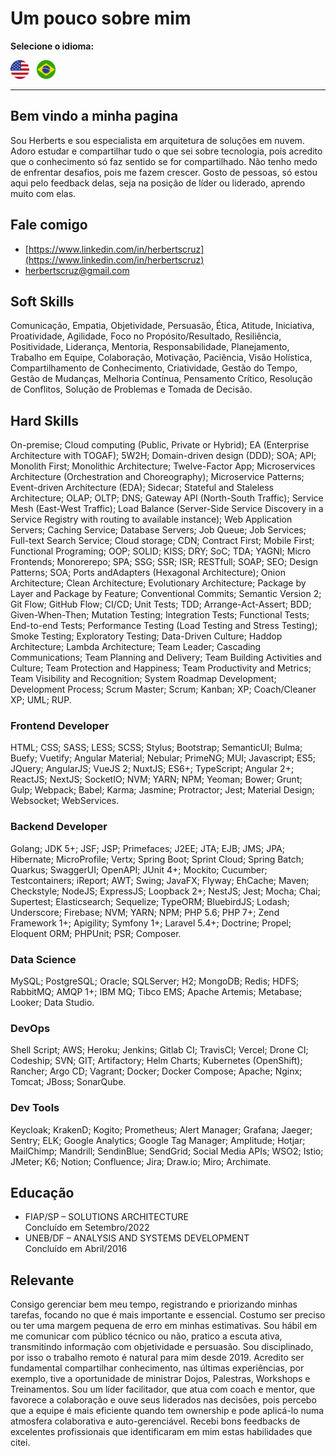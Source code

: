 # Um pouco sobre mim

**Selecione o idioma:**

[<img src="en.png" width="30" alt="English"/>](README.md)&nbsp;&nbsp;
[<img src="ptBR.png" width="30" alt="Portuguese"/>](README_ptBR.md)

---

## Bem vindo a minha pagina

Sou Herberts e sou especialista em arquitetura de soluções em nuvem. Adoro estudar e compartilhar tudo o que sei sobre tecnologia, pois acredito que o conhecimento só faz sentido se for compartilhado. Não tenho medo de enfrentar desafios, pois me fazem crescer. Gosto de pessoas, só estou aqui pelo feedback delas, seja na posição de líder ou liderado, aprendo muito com elas.

## Fale comigo

- [https://www.linkedin.com/in/herbertscruz](https://www.linkedin.com/in/herbertscruz)
- [herbertscruz@gmail.com](mailto:herbertscruz@gmail.com)

## Soft Skills

Comunicação, Empatia, Objetividade, Persuasão, Ética, Atitude, Iniciativa, Proatividade, Agilidade, Foco no Propósito/Resultado, Resiliência, Positividade, Liderança, Mentoria, Responsabilidade, Planejamento, Trabalho em Equipe, Colaboração, Motivação, Paciência, Visão Holística, Compartilhamento de Conhecimento, Criatividade, Gestão do Tempo, Gestão de Mudanças, Melhoria Contínua, Pensamento Crítico, Resolução de Conflitos, Solução de Problemas e Tomada de Decisão.

## Hard Skills

On-premise; Cloud computing (Public, Private or Hybrid); EA (Enterprise Architecture with TOGAF); 5W2H; Domain-driven design (DDD); SOA; API; Monolith First; Monolithic Architecture; Twelve-Factor App; Microservices Architecture (Orchestration and Choreography); Microservice Patterns; Event-driven Architecture (EDA); Sidecar; Stateful and Staleless Architecture; OLAP; OLTP; DNS; Gateway API (North-South Traffic); Service Mesh (East-West Traffic); Load Balance (Server-Side Service Discovery in a Service Registry with routing to available instance); Web Application Servers; Caching Service; Database Servers; Job Queue; Job Services; Full-text Search Service; Cloud storage; CDN; Contract First; Mobile First; Functional Programing; OOP; SOLID; KISS; DRY; SoC; TDA; YAGNI; Micro Frontends; Monorerepo; SPA; SSG; SSR; ISR; RESTfull; SOAP; SEO; Design Patterns; SOA; Ports andAdapters (Hexagonal Architecture); Onion Architecture; Clean Architecture; Evolutionary Architecture; Package by Layer and Package by Feature; Conventional Commits; Semantic Version 2; Git Flow; GitHub Flow; CI/CD; Unit Tests; TDD; Arrange-Act-Assert; BDD; Given-When-Then; Mutation Testing; Integration Tests; Functional Tests; End-to-end Tests; Performance Testing (Load Testing and Stress Testing); Smoke Testing; Exploratory Testing; Data-Driven Culture; Haddop Architecture; Lambda Architecture; Team Leader; Cascading Communications; Team Planning and Delivery; Team Building Activities and Culture; Team Protection and Happiness; Team Productivity and Metrics; Team Visibility and Recognition; System Roadmap Development; Development Process; Scrum Master; Scrum; Kanban; XP; Coach/Cleaner XP; UML; RUP.

### Frontend Developer

HTML; CSS; SASS; LESS; SCSS; Stylus; Bootstrap; SemanticUI; Bulma; Buefy; Vuetify; Angular Material; Nebular; PrimeNG; MUI; Javascript; ES5; JQuery; AngularJS; VueJS 2; NuxtJS; ES6+; TypeScript; Angular 2+; ReactJS; NextJS; SocketIO; NVM; YARN; NPM; Yeoman; Bower; Grunt; Gulp; Webpack; Babel; Karma; Jasmine; Protractor; Jest; Material Design; Websocket; WebServices.

### Backend Developer

Golang; JDK 5+; JSF; JSP; Primefaces; J2EE; JTA; EJB; JMS; JPA; Hibernate; MicroProfile; Vertx; Spring Boot; Sprint Cloud; Spring Batch; Quarkus; SwaggerUI; OpenAPI; JUnit 4+; Mockito; Cucumber; Testcontainers; iReport; AWT; Swing; JavaFX; Flyway; EhCache; Maven; Checkstyle; NodeJS; ExpressJS; Loopback 2+; NestJS; Jest; Mocha; Chai; Supertest; Elasticsearch; Sequelize; TypeORM; BluebirdJS; Lodash; Underscore; Firebase; NVM; YARN; NPM; PHP 5.6; PHP 7+; Zend Framework 1+; Apigility; Symfony 1+; Laravel 5.4+; Doctrine; Propel; Eloquent ORM; PHPUnit; PSR; Composer.

### Data Science

MySQL; PostgreSQL; Oracle; SQLServer; H2; MongoDB; Redis; HDFS; RabbitMQ; AMQP 1+; IBM MQ; Tibco EMS; Apache Artemis; Metabase; Looker; Data Studio.

### DevOps

Shell Script; AWS; Heroku; Jenkins; Gitlab CI; TravisCI; Vercel; Drone CI; Codeship; SVN; GIT; Artifactory; Helm Charts; Kubernetes (OpenShift); Rancher; Argo CD; Vagrant; Docker; Docker Compose; Apache; Nginx; Tomcat; JBoss; SonarQube.

### Dev Tools

Keycloak; KrakenD; Kogito; Prometheus; Alert Manager; Grafana; Jaeger; Sentry; ELK; Google Analytics; Google Tag Manager; Amplitude; Hotjar; MailChimp; Mandrill; SendinBlue; SendGrid; Social Media APIs; WSO2; Istio; JMeter; K6; Notion; Confluence; Jira; Draw.io; Miro; Archimate.

## Educação

- FIAP/SP – SOLUTIONS ARCHITECTURE<br />Concluído em Setembro/2022
- UNEB/DF – ANALYSIS AND SYSTEMS DEVELOPMENT<br />Concluído em Abril/2016

## Relevante

Consigo gerenciar bem meu tempo, registrando e priorizando minhas tarefas, focando no que é mais importante e essencial. Costumo ser preciso ou ter uma margem pequena de erro em minhas estimativas. Sou hábil em me comunicar com público técnico ou não, pratico a escuta ativa, transmitindo informação com objetividade e persuasão. Sou disciplinado, por isso o trabalho remoto é natural para mim desde 2019. Acredito ser fundamental compartilhar conhecimento, nas últimas experiências, por exemplo, tive a oportunidade de ministrar Dojos, Palestras, Workshops e Treinamentos. Sou um líder facilitador, que atua com coach e mentor, que favorece a colaboração e ouve seus liderados nas decisões, pois percebo que a equipe é mais eficiente quando tem ownership e pode aplicá-lo numa atmosfera colaborativa e auto-gerenciável. Recebi bons feedbacks de excelentes profissionais que identificaram em mim estas habilidades que citei.